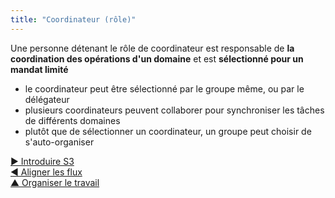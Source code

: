 ```yaml
---
title: "Coordinateur (rôle)"
---
```



Une personne détenant le rôle de coordinateur est responsable de **la coordination des opérations d'un domaine** et est **sélectionné pour un mandat limité**

- le coordinateur peut être sélectionné par le groupe même, ou par le délégateur
- plusieurs coordinateurs peuvent collaborer pour synchroniser les tâches de différents domaines
- plutôt que de sélectionner un coordinateur, un groupe peut choisir de s'auto-organiser

[&#9654; Introduire S3](bringing-in-s3.html)<br/>[&#9664; Aligner les flux](align-flow.html)<br/>[&#9650; Organiser le travail](organizing-work.html)

